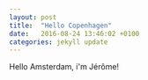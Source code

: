 ```yaml
---
layout: post
title:  "Hello Copenhagen"
date:   2016-08-24 13:46:02 +0100
categories: jekyll update
---
```


Hello Amsterdam, i'm Jérôme!